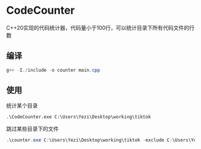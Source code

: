 # CodeCounter

C++20实现的代码统计器，代码量小于100行，可以统计目录下所有代码文件的行数

## 编译

```powershell
g++ -I./include -o counter main.cpp
```

## 使用

统计某个目录

```shell
.\CodeCounter.exe C:\Users\Yezi\Desktop\working\tiktok
```

跳过某些目录下的文件

```powershell
.\counter.exe C:\Users\Yezi\Desktop\working\tiktok -exclude C:\Users\Yezi\Desktop\working\tiktok\kitex\kitex_gen
```
